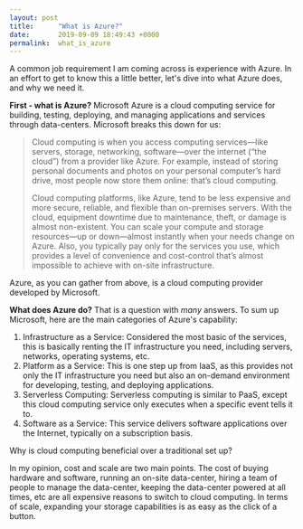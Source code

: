 ```yaml
---
layout: post
title:      "What is Azure?"
date:       2019-09-09 18:49:43 +0000
permalink:  what_is_azure
---
```



A common job requirement I am coming across is experience with Azure.  In an effort to get to know this a little better, let's dive into what Azure does, and why we need it.

**First - what is Azure?**  Microsoft Azure is a cloud computing service for building, testing, deploying, and managing applications and services through data-centers.  Microsoft breaks this down for us:

> Cloud computing is when you access computing services—like servers, storage, networking, software—over the internet (“the cloud”) from a provider like Azure. For example, instead of storing personal documents and photos on your personal computer’s hard drive, most people now store them online: that’s cloud computing.
> 
> Cloud computing platforms, like Azure, tend to be less expensive and more secure, reliable, and flexible than on-premises servers. With the cloud, equipment downtime due to maintenance, theft, or damage is almost non-existent. You can scale your compute and storage resources—up or down—almost instantly when your needs change on Azure. Also, you typically pay only for the services you use, which provides a level of convenience and cost-control that’s almost impossible to achieve with on-site infrastructure.
> 

Azure, as you can gather from above, is a cloud computing provider developed by Microsoft.

**What does Azure do?**  That is a question with *many* answers.  To sum up Microsoft, here are the main categories of Azure's capability:

1. Infrastructure as a Service: Considered the most basic of the services, this is basically renting the IT infrastructure you need, including servers, networks, operating systems, etc.
2. Platform as a Service: This is one step up from IaaS, as this provides not only the IT infrastructure you need but also an on-demand environment for developing, testing, and deploying applications.
3. Serverless Computing: Serverless computing is similar to PaaS, except this cloud computing service only executes when a specific event tells it to.
4. Software as a Service:  This service delivers software applications over the Internet, typically on a subscription basis.

Why is cloud computing beneficial over a traditional set up?

In my opinion, cost and scale are two main points.  The cost of buying hardware and software, running an on-site data-center, hiring a team of people to manage the data-center, keeping the data-center powered at all times, etc are all expensive reasons to switch to cloud computing.  In terms of scale, expanding your storage capabilities is as easy as the click of a button.


